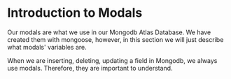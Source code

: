 # Introduction to Modals
Our modals are what we use in our Mongodb Atlas Database. We have created them with mongoose, however, in this section we will just describe what modals' variables are.

When we are inserting, deleting, updating a field in Mongodb, we always use modals. Therefore, they are important to understand.